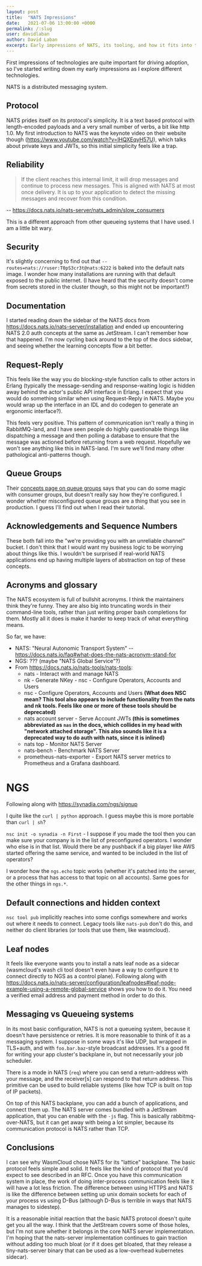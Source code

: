 ```yaml
---
layout: post
title:  "NATS Impressions"
date:   2021-07-06 13:00:00 +0000
permalink: /:slug
user: davidlaban
author: David Laban
excerpt: Early impressions of NATS, its tooling, and how it fits into the universe
---
```


First impressions of technologies are quite important for driving adoption, so I've started writing down my early impressions as I explore different technologies.

NATS is a distributed messaging system.

## Protocol

NATS prides itself on its protocol's simplicity. It is a text based protocol with length-encoded payloads and a very small number of verbs, a bit like http 1.0. My first introduction to NATS was the keynote video on their website though (https://www.youtube.com/watch?v=lHQXEqyH57U), which talks about private keys and JWTs, so this initial simplicity feels like a trap.

## Reliability

> If the client reaches this internal limit, it will drop messages and continue to process new messages. This is aligned with NATS at most once delivery. It is up to your application to detect the missing messages and recover from this condition.

-- https://docs.nats.io/nats-server/nats_admin/slow_consumers

This is a different approach from other queueing systems that I have used. I am a little bit wary.

## Security

It's slightly concerning to find out that `--routes=nats://ruser:T0pS3cr3t@nats:6222` is baked into the default nats image. I wonder how many installations are running with that default exposed to the public internet. (I have heard that the security doesn't come from secrets stored in the cluster though, so this might not be important?)

## Documentation

I started reading down the sidebar of the NATS docs from https://docs.nats.io/nats-server/installation and ended up encountering NATS 2.0 auth concepts at the same as JetStream. I can't remember how that happened. I'm now cycling back around to the top of the docs sidebar, and seeing whether the learning concepts flow a bit better.

## Request-Reply

This feels like the way you do blocking-style function calls to other actors in Erlang (typically the message-sending and response-waiting logic is hidden away behind the actor's public API interface in Erlang. I expect that you would do something similar when using Request-Reply in NATS. Maybe you would wrap up the interface in an IDL and do codegen to generate an ergonomic interface?).

This feels very positive. This pattern of communication isn't really a thing in RabbitMQ-land, and I have seen people do highly questionable things like dispatching a message and then polling a database to ensure that the message was actioned before returning from a web request. Hopefully we won't see anything like this in NATS-land. I'm sure we'll find many other pathological anti-patterns though.

## Queue Groups

Their [concepts page on queue groups](https://docs.nats.io/nats-concepts/queue) says that you can do some magic with consumer groups, but doesn't really say how they're configured. I wonder whether misconfigured queue groups are a thing that you see in production. I guess I'll find out when I read their tutorial.

## Acknowledgements and Sequence Numbers

These both fall into the "we're providing you with an unreliable channel" bucket. I don't think that I would want my business logic to be worrying about things like this. I wouldn't be surprised if real-world NATS applications end up having multiple layers of abstraction on top of these concepts.

## Acronyms and glossary

The NATS ecosystem is full of bullshit acronyms. I think the maintainers think they're funny. They are also big into truncating words in their command-line tools, rather than just writing proper bash completions for them. Mostly all it does is make it harder to keep track of what everything means.

So far, we have:

- NATS: "Neural Autonomic Transport System" -- https://docs.nats.io/faq#what-does-the-nats-acronym-stand-for
- NGS: ??? (maybe "NATS Global Service"?)
- From https://docs.nats.io/nats-tools/nats-tools:
  - nats - Interact with and manage NATS
  - nk - Generate NKey - nsc - Configure Operators, Accounts and Users
  - nsc - Configure Operators, Accounts and Users **(What does NSC mean? This tool also appears to include functionality from the nats and nk tools. Feels like one or more of these tools should be deprecated)**
  - nats account server - Serve Account JWTs **(this is sometimes abbreviated as `nas` in the docs, which collides in my head with "network attached storage". This also sounds like it is a deprecated way to do auth with nats, since it is inlined)**
  - nats top - Monitor NATS Server
  - nats-bench - Benchmark NATS Server
  - prometheus-nats-exporter - Export NATS server metrics to Prometheus and a Grafana dashboard.

# NGS

Following along with https://synadia.com/ngs/signup

I quite like the `curl | python` approach. I guess maybe this is more portable than `curl | sh`?

`nsc init -o synadia -n First` - I suppose if you made the tool then you can make sure your company is in the list of preconfigured operators. I wonder who else is in that list. Would there be any pushback if a big player like AWS started offering the same service, and wanted to be included in the list of operators?

I wonder how the `ngs.echo` topic works (whether it's patched into the server, or a process that has access to that topic on all accounts). Same goes for the other things in `ngs.*`.

## Default connections and hidden context

`nsc tool pub` implicitly reaches into some configs somewhere and works out where it needs to connect. Legacy tools like `nats-pub` don't do this, and neither do client libraries (or tools that use them, like wasmcloud).

## Leaf nodes

It feels like everyone wants you to install a nats leaf node as a sidecar (wasmcloud's wash cli tool doesn't even have a way to configure it to connect directly to NGS as a control plane). Following along with https://docs.nats.io/nats-server/configuration/leafnodes#leaf-node-example-using-a-remote-global-service shows you how to do it. You need a verified email address and payment method in order to do this.

## Messaging vs Queueing systems

In its most basic configuration, NATS is not a queueing system, because it doesn't have persistence or retries. It is more reasonable to think of it as a messaging system. I suppose in some ways it's like UDP, but wrapped in TLS+auth, and with `foo.bar.baz`-style broadcast addresses. It's a good fit for writing your app cluster's backplane in, but not necessarily your job scheduler.

There is a mode in NATS (`req`) where you can send a return-address with your message, and the receiver[s] can respond to that return address. This primitive can be used to build reliable systems (like how TCP is built on top of IP packets).

On top of this NATS backplane, you can add a bunch of applications, and connect them up. The NATS server comes bundled with a JetStream application, that you can enable with the `-js` flag. This is basically rabbitmq-over-NATS, but it can get away with being a lot simpler, because its communication protocol is NATS rather than TCP.

## Conclusions

I can see why WasmCloud chose NATS for its "lattice" backplane. The basic protocol feels simple and solid. It feels like the kind of protocol that you'd expect to see described in an RFC. Once you have this communication system in place, the work of doing inter-process communication feels like it will have a lot less friction. The difference between using HTTPS and NATS is like the difference between setting up unix domain sockets for each of your process vs using D-Bus (although D-Bus is terrible in ways that NATS manages to sidestep).

It is a reasonable initial reaction that the basic NATS protocol doesn't quite get you all the way. I think that the JetStream covers some of those holes, but I'm not sure whether it belongs in the core NATS server implementation. I'm hoping that the nats-server implementation continues to gain traction without adding too much bloat (or if it does get bloated, that they release a tiny-nats-server binary that can be used as a low-overhead kubernetes sidecar).

